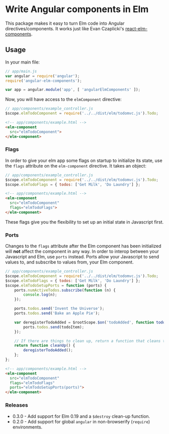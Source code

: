 # Write Angular components in Elm

This package makes it easy to turn Elm code into Angular directives/components.
It works just like Evan Czaplicki's [react-elm-components](https://github.com/evancz/react-elm-components).

## Usage

In your main file:
```js
// app/main.js
var angular = require('angular');
require('angular-elm-components');

var app = angular.module('app', [ 'angularElmComponents' ]);
```

Now, you will have access to the `elmComponent` directive:

```js
// app/components/example_controller.js
$scope.elmTodoComponent = require('../../dist/elm/todomvc.js').Todo;
```

```html
<!-- app/components/example.html -->
<elm-component
  src="elmTodoComponent">
</elm-component>
```

### Flags

In order to give your elm app some flags on startup to initialize its state, use the `flags` attribute on the `elm-component` directive. It takes an object:

```js
// app/components/example_controller.js
$scope.elmTodoComponent = require('../../dist/elm/todomvc.js').Todo;
$scope.elmTodoFlags = { todos: ['Get Milk', 'Do Laundry'] };
```

```html
<!-- app/components/example.html -->
<elm-component
  src="elmTodoComponent"
  flags="elmTodoFlags">
</elm-component>
```

These flags give you the flexibility to set up an initial state in Javascript first.

### Ports

Changes to the `flags` attribute after the Elm component has been initialized will **not** affect the component in any way. In order to interop between your Javascript and Elm, use `ports` instead. Ports allow your Javascript to send values to, and subscribe to values from, your Elm component.

```js
// app/components/example_controller.js
$scope.elmTodoComponent = require('../../dist/elm/todomvc.js').Todo;
$scope.elmTodoFlags = { todos: ['Get Milk', 'Do Laundry'] };
$scope.elmTodoSetupPorts = function (ports) {
    ports.numActiveTodos.subscribe(function (n) {
        console.log(n);
    });

    ports.todos.send('Invent the Universe');
    ports.todos.send('Bake an Apple Pie');

    var deregisterTodoAdded = $rootScope.$on('todoAdded', function todoAdded(todoItem) {
        ports.todos.send(todoItem);
    });

    // If there are things to clean up, return a function that cleans them up.
    return function cleanUp() {
        deregisterTodoAdded();
    };
};
```

```html
<!-- app/components/example.html -->
<elm-component
  src="elmTodoComponent"
  flags="elmTodoFlags"
  ports="elmTodoSetupPorts(ports)">
</elm-component>
```

### Releases

* 0.3.0 - Add support for Elm 0.19 and a `$destroy` clean-up function.
* 0.2.0 - Add support for global `angular` in non-browserify (`require`) environments.
